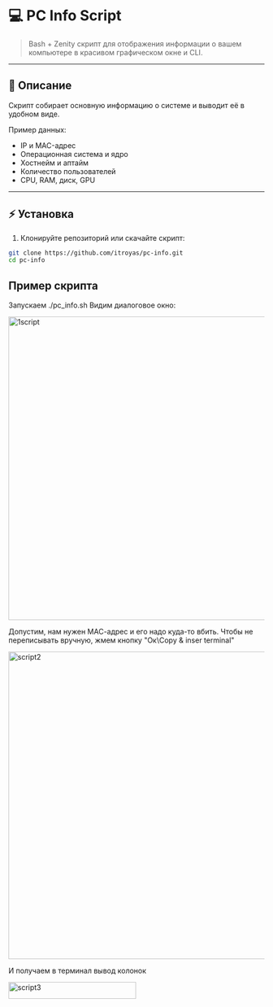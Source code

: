 # 💻 PC Info Script

> Bash + Zenity скрипт для отображения информации о вашем компьютере в красивом графическом окне и CLI.

---

## 📌 Описание
Скрипт собирает основную информацию о системе и выводит её в удобном виде.  

Пример данных:
- IP и MAC-адрес
- Операционная система и ядро
- Хостнейм и аптайм
- Количество пользователей
- CPU, RAM, диск, GPU

---

## ⚡ Установка

1. Клонируйте репозиторий или скачайте скрипт:

```bash
git clone https://github.com/itroyas/pc-info.git
cd pc-info
```

## Пример скрипта

Запускаем ./pc_info.sh
Видим диалоговое окно:

<img width="608" height="597" alt="1script" src="https://github.com/user-attachments/assets/2e57d741-508e-45cf-80d6-a88e69fd676d" />


Допустим, нам нужен МАС-адрес и его надо куда-то вбить. Чтобы не переписывать вручную, жмем кнопку "Ок\Copy & inser terminal"

<img width="603" height="605" alt="script2" src="https://github.com/user-attachments/assets/3743afe3-118e-46ab-9081-786346efa0c7" />


И получаем в терминал вывод колонок

<img width="251" height="33" alt="script3" src="https://github.com/user-attachments/assets/92cd18ac-635d-42de-9c76-6b3390deaa53" />
